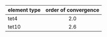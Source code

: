
 element type | order of convergence
--------------|:----------------------:
 tet4 |  2.0
 tet10 |  2.6
